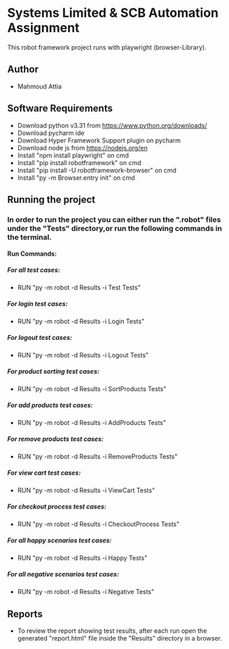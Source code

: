 # Systems Limited & SCB Automation Assignment

This robot framework project runs with playwright (browser-Library).

## Author

- Mahmoud Attia

## Software Requirements

- Download python v3.31 from https://www.python.org/downloads/
- Download pycharm ide
- Download Hyper Framework Support plugin on pycharm
- Download node js from https://nodejs.org/en
- Install "npm install playwright" on cmd
- Install "pip install robotframework" on cmd
- Install "pip install -U robotframework-browser" on cmd
- Install "py -m Browser.entry init" on cmd

## Running the project

### In order to run the project you can either run the ".robot" files under the "Tests" directory,or run the following commands in the terminal.
#### Run Commands:
##### For all test cases:
- RUN  "py -m robot -d Results      -i       Test        Tests"

##### For login test cases:
- RUN  "py -m robot -d Results      -i       Login        Tests"

##### For logout test cases:
- RUN  "py -m robot -d Results      -i       Logout        Tests"

##### For product sorting test cases:
- RUN  "py -m robot -d Results      -i       SortProducts        Tests"

##### For add products test cases:
- RUN  "py -m robot -d Results      -i       AddProducts        Tests"

##### For remove products test cases:
- RUN  "py -m robot -d Results      -i       RemoveProducts        Tests"

##### For view cart test cases:
- RUN  "py -m robot -d Results      -i       ViewCart        Tests"

##### For checkout process test cases:
- RUN  "py -m robot -d Results      -i       CheckoutProcess        Tests"

##### For all happy scenarios test cases:
- RUN  "py -m robot -d Results      -i       Happy        Tests"

##### For all negative scenarios test cases:
- RUN  "py -m robot -d Results      -i       Negative        Tests"

## Reports
- To review the report showing test results, after each run open the generated "report.html" file inside the "Results" directory in a browser.




